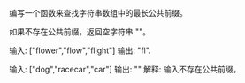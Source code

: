 编写一个函数来查找字符串数组中的最长公共前缀。

如果不存在公共前缀，返回空字符串 ""。

输入: ["flower","flow","flight"]
输出: "fl".


输入: ["dog","racecar","car"]
输出: ""
解释: 输入不存在公共前缀。